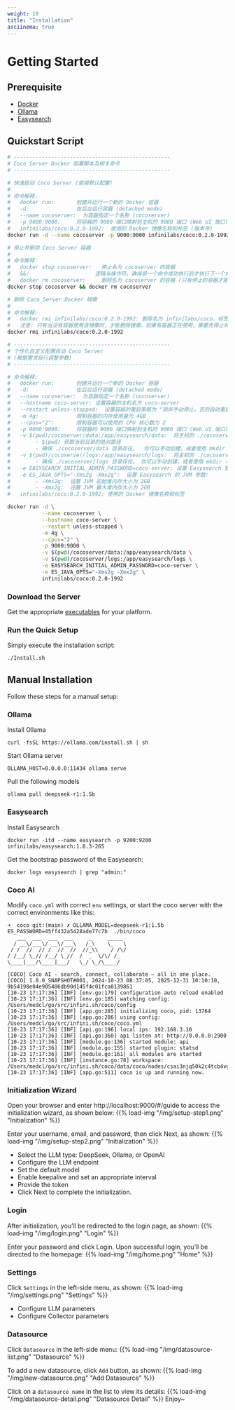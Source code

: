 ```yaml
---
weight: 10
title: "Installation"
asciinema: true
---
```


# Getting Started

## Prerequisite

- [Docker](https://docs.docker.com/engine/install/)
- [Ollama](https://ollama.com/)
- [Easysearch](https://hub.docker.com/r/infinilabs/easysearch/)

## Quickstart Script

```bash
# --------------------------------------------------
# Coco Server Docker 部署脚本及相关命令
# --------------------------------------------------

# 快速启动 Coco Server (使用默认配置)
#
# 命令解释:
#   docker run:       创建并运行一个新的 Docker 容器
#   -d:               在后台运行容器 (detached mode)
#   --name cocoserver:  为容器指定一个名称 (cocoserver)
#   -p 9000:9000:     将容器的 9000 端口映射到主机的 9000 端口 (Web UI 端口)
#   infinilabs/coco:0.2.0-1992:  使用的 Docker 镜像名称和标签 (版本号)
docker run -d --name cocoserver -p 9000:9000 infinilabs/coco:0.2.0-1992

# 停止并删除 Coco Server 容器
#
# 命令解释:
#   docker stop cocoserver:   停止名为 cocoserver 的容器
#   &&:                     逻辑与操作符，确保前一个命令成功执行后才执行下一个命令
#   docker rm cocoserver:     删除名为 cocoserver 的容器 (只有停止的容器才能被删除)
docker stop cocoserver && docker rm cocoserver

# 删除 Coco Server Docker 镜像
#
# 命令解释:
#   docker rmi infinilabs/coco:0.2.0-1992: 删除名为 infinilabs/coco，标签为 0.2.0-1992 的镜像
#   注意: 只有当没有容器使用该镜像时，才能删除镜像。如果有容器正在使用，需要先停止并删除容器。
docker rmi infinilabs/coco:0.2.0-1992

# --------------------------------------------------
# 个性化自定义配置启动 Coco Server
# (根据需求自行调整参数)
# --------------------------------------------------

# 命令解释:
#   docker run:       创建并运行一个新的 Docker 容器
#   -d:               在后台运行容器 (detached mode)
#   --name cocoserver:  为容器指定一个名称 (cocoserver)
#   --hostname coco-server: 设置容器的主机名为 coco-server
#   --restart unless-stopped:  设置容器的重启策略为 "除非手动停止，否则自动重启"
#   -m 4g:            限制容器的内存使用量为 4GB
#   --cpus="2":       限制容器可以使用的 CPU 核心数为 2
#   -p 9000:9000:     将容器的 9000 端口映射到主机的 9000 端口 (Web UI 端口)
#   -v $(pwd)/cocoserver/data:/app/easysearch/data:  将主机的 ./cocoserver/data 目录挂载到容器的 /app/easysearch/data 目录 (用于持久化数据)
#        - $(pwd) 获取当前目录的绝对路径
#        - 确保 ./cocoserver/data 目录存在。  你可以手动创建，或者使用 mkdir -p cocoserver/data 命令创建。
#   -v $(pwd)/cocoserver/logs:/app/easysearch/logs:  将主机的 ./cocoserver/logs 目录挂载到容器的 /app/easysearch/logs 目录 (用于存储日志)
#        - 确保 ./cocoserver/logs 目录存在。 你可以手动创建，或者使用 mkdir -p cocoserver/logs 命令创建。
#   -e EASYSEARCH_INITIAL_ADMIN_PASSWORD=coco-server: 设置 Easysearch 管理员的初始密码为 coco-server (重要: 建议修改为强密码)
#   -e ES_JAVA_OPTS="-Xms2g -Xmx2g":  设置 Easysearch 的 JVM 参数:
#        - -Xms2g:  设置 JVM 初始堆内存大小为 2GB
#        - -Xmx2g:  设置 JVM 最大堆内存大小为 2GB
#   infinilabs/coco:0.2.0-1992: 使用的 Docker 镜像名称和标签

docker run -d \
           --name cocoserver \
           --hostname coco-server \
           --restart unless-stopped \
           -m 4g \
           --cpus="2" \
           -p 9000:9000 \
           -v $(pwd)/cocoserver/data:/app/easysearch/data \
           -v $(pwd)/cocoserver/logs:/app/easysearch/logs \
           -e EASYSEARCH_INITIAL_ADMIN_PASSWORD=coco-server \
           -e ES_JAVA_OPTS="-Xms2g -Xmx2g" \
           infinilabs/coco:0.2.0-1992
```

### Download the Server
   Get the appropriate [executables](https://coco.rs/) for your platform.

### Run the Quick Setup
   Simply execute the installation script:

```
./Install.sh
```

## Manual Installation

Follow these steps for a manual setup:


### Ollama

Install Ollama
```
curl -fsSL https://ollama.com/install.sh | sh
```

Start Ollama server
```
OLLAMA_HOST=0.0.0.0:11434 ollama serve
```

Pull the following models
```
ollama pull deepseek-r1:1.5b 
```

### Easysearch

Install Easysearch
```
docker run -itd --name easysearch -p 9200:9200 infinilabs/easysearch:1.8.3-265
```

Get the bootstrap password of the Easysearch:
```
docker logs easysearch | grep "admin:"
```

### Coco AI

Modify `coco.yml` with correct `env` settings, or start the coco server with the correct environments like this:

```
➜  coco git:(main) ✗ OLLAMA_MODEL=deepseek-r1:1.5b ES_PASSWORD=45ff432a5428ade77c7b  ./bin/coco
   ___  ___  ___  ___     _     _____
  / __\/___\/ __\/___\   /_\    \_   \
 / /  //  // /  //  //  //_\\    / /\/
/ /__/ \_// /__/ \_//  /  _  \/\/ /_
\____|___/\____|___/   \_/ \_/\____/

[COCO] Coco AI - search, connect, collaborate – all in one place.
[COCO] 1.0.0_SNAPSHOT#001, 2024-10-23 08:37:05, 2025-12-31 10:10:10, 9b54198e04e905406db90d145f4c01fca0139861
[10-23 17:17:36] [INF] [env.go:179] configuration auto reload enabled
[10-23 17:17:36] [INF] [env.go:185] watching config: /Users/medcl/go/src/infini.sh/coco/config
[10-23 17:17:36] [INF] [app.go:285] initializing coco, pid: 13764
[10-23 17:17:36] [INF] [app.go:286] using config: /Users/medcl/go/src/infini.sh/coco/coco.yml
[10-23 17:17:36] [INF] [api.go:196] local ips: 192.168.3.10
[10-23 17:17:36] [INF] [api.go:360] api listen at: http://0.0.0.0:2900
[10-23 17:17:36] [INF] [module.go:136] started module: api
[10-23 17:17:36] [INF] [module.go:155] started plugin: statsd
[10-23 17:17:36] [INF] [module.go:161] all modules are started
[10-23 17:17:36] [INF] [instance.go:78] workspace: /Users/medcl/go/src/infini.sh/coco/data/coco/nodes/csai3njq50k2c4tcb4vg
[10-23 17:17:36] [INF] [app.go:511] coco is up and running now.
```
### Initialization Wizard
Open your browser and enter http://localhost:9000/#/guide to access the initialization wizard, as shown below:
{{% load-img "/img/setup-step1.png" "Initialization" %}}

Enter your username, email, and password, then click Next, as shown:
{{% load-img "/img/setup-step2.png" "Initialization" %}}

- Select the LLM type: DeepSeek, Ollama, or OpenAI
- Configure the LLM endpoint
- Set the default model
- Enable keepalive and set an appropriate interval
- Provide the token
- Click Next to complete the initialization.

### Login
After initialization, you’ll be redirected to the login page, as shown:
{{% load-img "/img/login.png" "Login" %}}

Enter your password and click Login. Upon successful login, you’ll be directed to the homepage:
{{% load-img "/img/home.png" "Home" %}}

### Settings
Click `Settings` in the left-side menu, as shown:
{{% load-img "/img/settings.png" "Settings" %}}

- Configure LLM parameters
- Configure Collector parameters

### Datasource
Click `Datasource` in the left-side menu:
{{% load-img "/img/datasource-list.png" "Datasource" %}}

To add a new datasource, click `Add` button, as shown:
{{% load-img "/img/new-datasource.png" "Add Datasource" %}}

Click on a `datasource name` in the list to view its details:
{{% load-img "/img/datasource-detail.png" "Datasource Detail" %}}
Enjoy~
